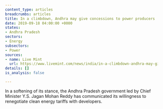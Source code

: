 ```yaml
---
content_type: articles
breadcrumbs: articles
title: In a climbdown, Andhra may give concessions to power producers
date: 2019-09-18 04:00:00 +0000
states:
- Andhra Pradesh
sectors:
- Energy
subsectors:
- Power
sources:
- name: Live Mint
  url: https://www.livemint.com/news/india/in-a-climbdown-andhra-may-give-concessions-to-power-producers-1568139788779.html
details: []
is_analysis: false

---
```

In a softening of its stance, the Andhra Pradesh government led by Chief Minister Y.S. Jagan Mohan Reddy has communicated its willingness to renegotiate clean energy tariffs with developers.